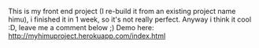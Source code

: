 This is my front end project (I re-build it from an existing project name himu), i finished it in 1 week, so it's not really perfect. Anyway i think it cool :D, leave me a comment below ;)
Demo here: http://myhimuproject.herokuapp.com/index.html
